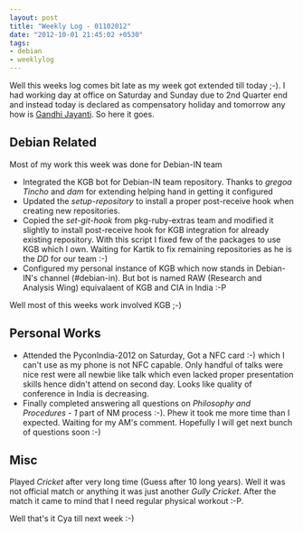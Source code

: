 ```yaml
---
layout: post
title: "Weekly Log - 01102012"
date: "2012-10-01 21:45:02 +0530"
tags:
- debian
- weeklylog
---
```


Well this weeks log comes bit late as my week got extended till today ;-).
I had working day at office on Saturday and Sunday due to 2nd Quarter end
and instead today is declared as compensatory holiday and tomorrow any how
is [Gandhi Jayanti](https://en.wikipedia.org/wiki/Gandhi_Jayanti). So here
it goes.

Debian Related
--------------

Most of my work this week was done for Debian-IN team

* Integrated the KGB bot for Debian-IN team repository. Thanks to *gregoa*
  *Tincho* and *dam* for extending helping hand in getting it configured
* Updated the *setup-repository* to install a proper post-receive hook when
  creating new repositories.
* Copied the *set-git-hook* from pkg-ruby-extras team and modified it slightly
  to install post-receive hook for KGB integration for already existing repository.
  With this script I fixed few of the packages to use KGB which I own. Waiting
  for Kartik to fix remaining repositories as he is the *DD* for our team :-)
* Configured my personal instance of KGB which now stands in Debian-IN's channel
  (#debian-in). But bot is named RAW (Research and Analysis Wing) equivalaent
  of KGB and CIA in India :-P
  
Well most of this weeks work involved KGB ;-)

Personal Works
--------------

* Attended the PyconIndia-2012 on Saturday, Got a NFC card :-) which I can't
  use as my phone is not NFC capable. Only handful of talks were nice rest were
  all newbie like talk which even lacked proper presentation skills hence didn't
  attend on second day. Looks like quality of conference in India is decreasing.
* Finally completed answering all questions on *Philosophy and Procedures - 1* part
  of NM process :-). Phew it took me more time than I expected. Waiting for my AM's
  comment. Hopefully I will get next bunch of questions soon :-)
  
Misc
----

Played *Cricket* after very long time (Guess after 10 long years). Well it was not
official match or anything it was just another *Gully Cricket*. After the match it
came to mind that I need regular physical workout :-P.

Well that's it Cya till next week :-)
